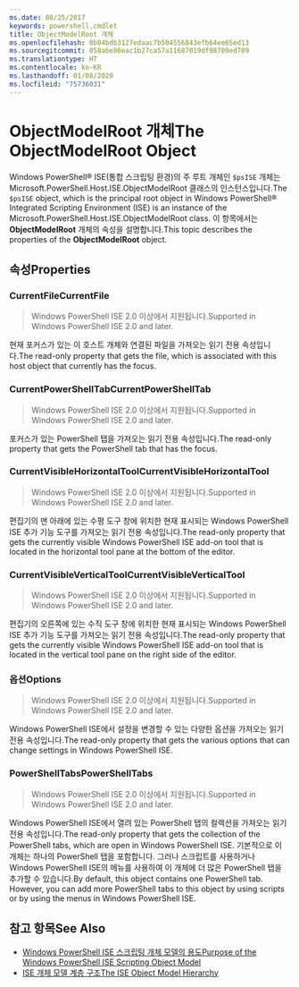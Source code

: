 ```yaml
---
ms.date: 08/25/2017
keywords: powershell,cmdlet
title: ObjectModelRoot 개체
ms.openlocfilehash: 0b04bdb3127edaac7b504556843efb64ee65ed13
ms.sourcegitcommit: 058a6e86eac1b27ca57a11687019df98709ed709
ms.translationtype: HT
ms.contentlocale: ko-KR
ms.lasthandoff: 01/08/2020
ms.locfileid: "75736031"
---
```

# <a name="the-objectmodelroot-object"></a><span data-ttu-id="fa6d1-103">ObjectModelRoot 개체</span><span class="sxs-lookup"><span data-stu-id="fa6d1-103">The ObjectModelRoot Object</span></span>

<span data-ttu-id="fa6d1-104">Windows PowerShell® ISE(통합 스크립팅 환경)의 주 루트 개체인 `$psISE` 개체는 Microsoft.PowerShell.Host.ISE.ObjectModelRoot 클래스의 인스턴스입니다.</span><span class="sxs-lookup"><span data-stu-id="fa6d1-104">The `$psISE` object, which is the principal root object in Windows PowerShell® Integrated Scripting Environment (ISE) is an instance of the Microsoft.PowerShell.Host.ISE.ObjectModelRoot class.</span></span> <span data-ttu-id="fa6d1-105">이 항목에서는 **ObjectModelRoot** 개체의 속성을 설명합니다.</span><span class="sxs-lookup"><span data-stu-id="fa6d1-105">This topic describes the properties of the **ObjectModelRoot** object.</span></span>

## <a name="properties"></a><span data-ttu-id="fa6d1-106">속성</span><span class="sxs-lookup"><span data-stu-id="fa6d1-106">Properties</span></span>

### <a name="currentfile"></a><span data-ttu-id="fa6d1-107">CurrentFile</span><span class="sxs-lookup"><span data-stu-id="fa6d1-107">CurrentFile</span></span>

> <span data-ttu-id="fa6d1-108">Windows PowerShell ISE 2.0 이상에서 지원됩니다.</span><span class="sxs-lookup"><span data-stu-id="fa6d1-108">Supported in Windows PowerShell ISE 2.0 and later.</span></span>

<span data-ttu-id="fa6d1-109">현재 포커스가 있는 이 호스트 개체와 연결된 파일을 가져오는 읽기 전용 속성입니다.</span><span class="sxs-lookup"><span data-stu-id="fa6d1-109">The read-only property that gets the file, which is associated with this host object that currently has the focus.</span></span>

### <a name="currentpowershelltab"></a><span data-ttu-id="fa6d1-110">CurrentPowerShellTab</span><span class="sxs-lookup"><span data-stu-id="fa6d1-110">CurrentPowerShellTab</span></span>

> <span data-ttu-id="fa6d1-111">Windows PowerShell ISE 2.0 이상에서 지원됩니다.</span><span class="sxs-lookup"><span data-stu-id="fa6d1-111">Supported in Windows PowerShell ISE 2.0 and later.</span></span>

<span data-ttu-id="fa6d1-112">포커스가 있는 PowerShell 탭을 가져오는 읽기 전용 속성입니다.</span><span class="sxs-lookup"><span data-stu-id="fa6d1-112">The read-only property that gets the PowerShell tab that has the focus.</span></span>

### <a name="currentvisiblehorizontaltool"></a><span data-ttu-id="fa6d1-113">CurrentVisibleHorizontalTool</span><span class="sxs-lookup"><span data-stu-id="fa6d1-113">CurrentVisibleHorizontalTool</span></span>

> <span data-ttu-id="fa6d1-114">Windows PowerShell ISE 2.0 이상에서 지원됩니다.</span><span class="sxs-lookup"><span data-stu-id="fa6d1-114">Supported in Windows PowerShell ISE 2.0 and later.</span></span>

<span data-ttu-id="fa6d1-115">편집기의 맨 아래에 있는 수평 도구 창에 위치한 현재 표시되는 Windows PowerShell ISE 추가 기능 도구를 가져오는 읽기 전용 속성입니다.</span><span class="sxs-lookup"><span data-stu-id="fa6d1-115">The read-only property that gets the currently visible Windows PowerShell ISE add-on tool that is located in the horizontal tool pane at the bottom of the editor.</span></span>

### <a name="currentvisibleverticaltool"></a><span data-ttu-id="fa6d1-116">CurrentVisibleVerticalTool</span><span class="sxs-lookup"><span data-stu-id="fa6d1-116">CurrentVisibleVerticalTool</span></span>

> <span data-ttu-id="fa6d1-117">Windows PowerShell ISE 2.0 이상에서 지원됩니다.</span><span class="sxs-lookup"><span data-stu-id="fa6d1-117">Supported in Windows PowerShell ISE 2.0 and later.</span></span>

<span data-ttu-id="fa6d1-118">편집기의 오른쪽에 있는 수직 도구 창에 위치한 현재 표시되는 Windows PowerShell ISE 추가 기능 도구를 가져오는 읽기 전용 속성입니다.</span><span class="sxs-lookup"><span data-stu-id="fa6d1-118">The read-only property that gets the currently visible Windows PowerShell ISE add-on tool that is located in the vertical tool pane on the right side of the editor.</span></span>

### <a name="options"></a><span data-ttu-id="fa6d1-119">옵션</span><span class="sxs-lookup"><span data-stu-id="fa6d1-119">Options</span></span>

> <span data-ttu-id="fa6d1-120">Windows PowerShell ISE 2.0 이상에서 지원됩니다.</span><span class="sxs-lookup"><span data-stu-id="fa6d1-120">Supported in Windows PowerShell ISE 2.0 and later.</span></span>

<span data-ttu-id="fa6d1-121">Windows PowerShell ISE에서 설정을 변경할 수 있는 다양한 옵션을 가져오는 읽기 전용 속성입니다.</span><span class="sxs-lookup"><span data-stu-id="fa6d1-121">The read-only property that gets the various options that can change settings in Windows PowerShell ISE.</span></span>

### <a name="powershelltabs"></a><span data-ttu-id="fa6d1-122">PowerShellTabs</span><span class="sxs-lookup"><span data-stu-id="fa6d1-122">PowerShellTabs</span></span>

> <span data-ttu-id="fa6d1-123">Windows PowerShell ISE 2.0 이상에서 지원됩니다.</span><span class="sxs-lookup"><span data-stu-id="fa6d1-123">Supported in Windows PowerShell ISE 2.0 and later.</span></span>

<span data-ttu-id="fa6d1-124">Windows PowerShell ISE에서 열려 있는 PowerShell 탭의 컬렉션을 가져오는 읽기 전용 속성입니다.</span><span class="sxs-lookup"><span data-stu-id="fa6d1-124">The read-only property that gets the collection of the PowerShell tabs, which are open in Windows PowerShell ISE.</span></span> <span data-ttu-id="fa6d1-125">기본적으로 이 개체는 하나의 PowerShell 탭을 포함합니다. 그러나 스크립트를 사용하거나 Windows PowerShell ISE의 메뉴를 사용하여 이 개체에 더 많은 PowerShell 탭을 추가할 수 있습니다.</span><span class="sxs-lookup"><span data-stu-id="fa6d1-125">By default, this object contains one PowerShell tab. However, you can add more PowerShell tabs to this object by using scripts or by using the menus in Windows PowerShell ISE.</span></span>

## <a name="see-also"></a><span data-ttu-id="fa6d1-126">참고 항목</span><span class="sxs-lookup"><span data-stu-id="fa6d1-126">See Also</span></span>

- [<span data-ttu-id="fa6d1-127">Windows PowerShell ISE 스크립팅 개체 모델의 용도</span><span class="sxs-lookup"><span data-stu-id="fa6d1-127">Purpose of the Windows PowerShell ISE Scripting Object Model</span></span>](Purpose-of-the-Windows-PowerShell-ISE-Scripting-Object-Model.md)
- [<span data-ttu-id="fa6d1-128">ISE 개체 모델 계층 구조</span><span class="sxs-lookup"><span data-stu-id="fa6d1-128">The ISE Object Model Hierarchy</span></span>](The-ISE-Object-Model-Hierarchy.md)